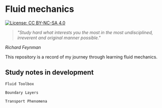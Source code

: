 # Fluid mechanics

[![License: CC BY-NC-SA 4.0](https://licensebuttons.net/l/by-nc-sa/4.0/80x15.png)](https://creativecommons.org/licenses/by-nc-sa/4.0/)

> _"Study hard what interests you the most in the most undisciplined, irreverent and original manner possible."_

_Richard Feynman_

This repository is a record of my journey through learning fluid mechanics.

## Study notes in development

`Fluid Toolbox`

`Boundary Layers`

`Transport Phenomena`
